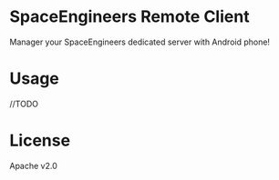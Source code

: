 # SpaceEngineers Remote Client
Manager your SpaceEngineers dedicated server with Android phone!

# Usage
//TODO

# License
Apache v2.0
